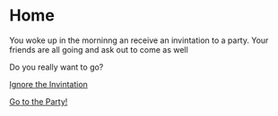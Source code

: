 # Home
You woke up in the morninng an receive an invintation to a party. Your friends are all going and ask out to come as well

Do you really want to go?

[Ignore the Invintation](no-party-human.md)

[Go to the Party!](party-zombie.md)